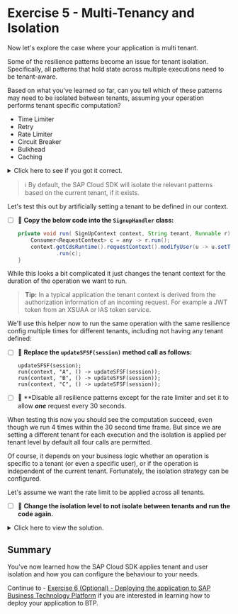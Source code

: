 # Exercise 5 - Multi-Tenancy and Isolation

Now let's explore the case where your application is multi tenant.

Some of the resilience patterns become an issue for tenant isolation.
Specifically, all patterns that hold state across multiple executions need to be tenant-aware.

Based on what you've learned so far, can you tell which of these patterns may need to be isolated between tenants, assuming your operation performs tenant specific computation?

* Time Limiter
* Retry
* Rate Limiter
* Circuit Breaker
* Bulkhead
* Caching

<details><summary>Click here to see if you got it correct.</summary>

* Caching
* Rate Limiter
  * If one tenant performs an excessive amount of operations we should only limit that tenant and not degrade performance for all tenants.  
* Circuit Breaker
  * A similar argument can be made  
* Bulkhead

Caching obviously holds a tenants data, so that one is a must-have.
The rate limiter should also be applied per tenant.
If one tenant performs an excessive amount of operations we should only limit that tenant and not degrade performance for all tenants.
Similar arguments can be made for the circuit breaker and bulkhead.

In contrast, a timeout or retry only affects the tenant the operation is currently running for and has no side effects for other tenants.

</details>

> ℹ️ By default, the SAP Cloud SDK will isolate the relevant patterns based on the current tenant, if it exists.

Let's test this out by artificially setting a tenant to be defined in our context.

- [ ] 🔨 **Copy the below code into the `SignupHandler` class:**
  
   ```java
   private void run( SignUpContext context, String tenant, Runnable r) {
       Consumer<RequestContext> c = any -> r.run();
       context.getCdsRuntime().requestContext().modifyUser(u -> u.setTenant(tenant))
               .run(c);
   }
   ```

While this looks a bit complicated it just changes the tenant context for the duration of the operation we want to run.

> **Tip:** In a typical application the tenant context is derived from the authorization information of an incoming request.
> For example a JWT token from an XSUAA or IAS token service. 

We'll use this helper now to run the same operation with the same resilience config multiple times for different tenants, including not having any tenant defined:

- [ ] 🔨 **Replace the `updateSFSF(session)` method call as follows:**

   ```
   updateSFSF(session);
   run(context, "A", () -> updateSFSF(session));
   run(context, "B", () -> updateSFSF(session));
   run(context, "C", () -> updateSFSF(session));
   ```

- [ ] 🔨 **Disable all resilience patterns except for the rate limiter and set it to allow **_one_** request every 30 seconds.

When testing this now you should see the computation succeed, even though we run 4 times within the 30 second time frame.
But since we are setting a different tenant for each execution and the isolation is applied per tenant level by default all four calls are permitted.

Of course, it depends on your business logic whether an operation is specific to a tenant (or even a specific user), or if the operation is independent of the current tenant.
Fortunately, the isolation strategy can be configured.

Let's assume we want the rate limit to be applied across all tenants.

- [ ] 🔨 **Change the isolation level to not isolate between tenants and run the code again.** 

<details><summary>Click here to view the solution.</summary>

```java
var config = ResilienceConfiguration.of(SignupHandler.class)
                    .isolationMode(ResilienceIsolationMode.NO_ISOLATION)
```

> **Tip:** The default value is `TENANT_OPTIONAL`. 
> Among other strategies, you can also enforce that a tenant **must** be present.
> This can be done via the `TENANT_REQUIRED` option.
> This would throw an exception in case the current tenant could not be determined.

</details>

## Summary

You've now learned how the SAP Cloud SDK applies tenant and user isolation and how you can configure the behaviour to your needs.

Continue to - [Exercise 6 (Optional) - Deploying the application to SAP Business Technology Platform](../ex6/README.md) if you are interested in learning how to deploy your application to BTP.
